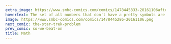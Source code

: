 ```yaml
---
extra_image: https://www.smbc-comics.com/comics/1478445333-20161106after.png
hovertext: The set of all numbers that don't have a pretty symbols are hereafter renamed Weinersmith Numbers.
image: https://www.smbc-comics.com/comics/1478445286-20161106.png
next_comic: the-star-trek-problem
prev_comic: so-we-beat-on
title: Math
---
```


